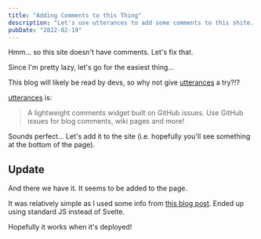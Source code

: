 ```yaml
---
title: "Adding Comments to this Thing"
description: "Let's use utterances to add some comments to this shite... I mean site."
pubDate: "2022-02-19"
---
```


Hmm... so this site doesn't have comments. Let's fix that.

Since I'm pretty lazy, let's go for the easiest thing...

This blog will likely be read by devs, so why not give [utterances][utter] a try?!?

[utterances][utter] is:

>A lightweight comments widget built on GitHub issues. Use GitHub issues for blog comments, wiki pages and more!

Sounds perfect... Let's add it to the site (i.e. hopefully you'll see something at the bottom of the page).

## Update

And there we have it. It seems to be added to the page. 

It was relatively simple as I used some info from [this blog post](https://www.jamesperkins.dev/post/supercharge-your-astro-blog). Ended up 
using standard JS instead of Svelte.

Hopefully it works when it's deployed!

[utter]: https://utteranc.es/